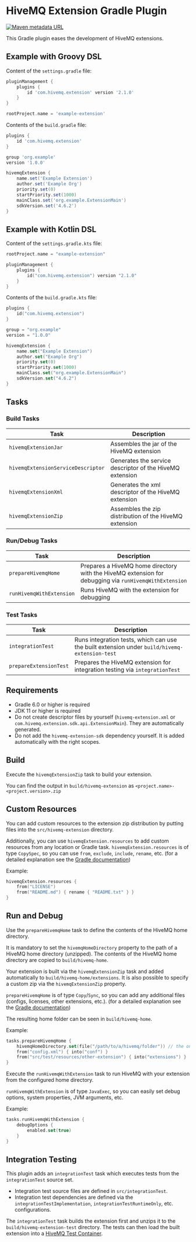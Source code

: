 # HiveMQ Extension Gradle Plugin

[![Maven metadata URL](https://img.shields.io/maven-metadata/v?color=brightgreen&label=gradle%20plugin&metadataUrl=https%3A%2F%2Fplugins.gradle.org%2Fm2%2Fcom%2Fhivemq%2Fextension%2Fcom.hivemq.extension.gradle.plugin%2Fmaven-metadata.xml)](https://plugins.gradle.org/plugin/com.hivemq.extension)

This Gradle plugin eases the development of HiveMQ extensions.

## Example with Groovy DSL

Content of the `settings.gradle` file:
```groovy
pluginManagement {
    plugins {
        id 'com.hivemq.extension' version '2.1.0'
    }
}

rootProject.name = 'example-extension'
```

Contents of the `build.gradle` file:
```groovy
plugins {
    id 'com.hivemq.extension'
}

group 'org.example'
version '1.0.0'

hivemqExtension {
    name.set('Example Extension')
    author.set('Example Org')
    priority.set(0)
    startPriority.set(1000)
    mainClass.set('org.example.ExtensionMain')
    sdkVersion.set('4.6.2')
}
```

## Example with Kotlin DSL

Content of the `settings.gradle.kts` file:
```kotlin
rootProject.name = "example-extension"

pluginManagement {
    plugins {
        id("com.hivemq.extension") version "2.1.0"
    }
}
```

Contents of the `build.gradle.kts` file:
```kotlin
plugins {
    id("com.hivemq.extension")
}

group = "org.example"
version = "1.0.0"

hivemqExtension {
    name.set("Example Extension")
    author.set("Example Org")
    priority.set(0)
    startPriority.set(1000)
    mainClass.set("org.example.ExtensionMain")
    sdkVersion.set("4.6.2")
}
```

## Tasks

### Build Tasks

| Task                               | Description |
|------------------------------------|-------------|
| `hivemqExtensionJar`               | Assembles the jar of the HiveMQ extension |
| `hivemqExtensionServiceDescriptor` | Generates the service descriptor of the HiveMQ extension |
| `hivemqExtensionXml`               | Generates the xml descriptor of the HiveMQ extension |
| `hivemqExtensionZip`               | Assembles the zip distribution of the HiveMQ extension |

### Run/Debug Tasks

| Task                     | Description |
|--------------------------|-------------|
| `prepareHivemqHome`      | Prepares a HiveMQ home directory with the HiveMQ extension for debugging via `runHivemqWithExtension` |
| `runHivemqWithExtension` | Runs HiveMQ with the extension for debugging |

### Test Tasks

| Task                   | Description |
|------------------------|-------------|
| `integrationTest`      | Runs integration tests, which can use the built extension under `build/hivemq-extension-test` |
| `prepareExtensionTest` | Prepares the HiveMQ extension for integration testing via `integrationTest` |

## Requirements

- Gradle 6.0 or higher is required
- JDK 11 or higher is required
- Do not create descriptor files by yourself (`hivemq-extension.xml` or `com.hivemq.extension.sdk.api.ExtensionMain`).
  They are automatically generated.
- Do not add the `hivemq-extension-sdk` dependency yourself. It is added automatically with the right scopes.

## Build

Execute the `hivemqExtensionZip` task to build your extension.

You can find the output in `build/hivemq-extension` as `<project.name>-<project.version>.zip`

## Custom Resources

You can add custom resources to the extension zip distribution by putting files into the `src/hivemq-extension` directory.

Additionally, you can use `hivemqExtension.resources` to add custom resources from any location or Gradle task.
`hivemqExtension.resources` is of type `CopySpec`, so you can use `from`, `exclude`, `include`, `rename`, etc.
(for a detailed explanation see the [Gradle documentation](https://docs.gradle.org/current/userguide/working_with_files.html))

Example:

```kotlin
hivemqExtension.resources {
    from("LICENSE")
    from("README.md") { rename { "README.txt" } }
}
```

## Run and Debug

Use the `prepareHivemqHome` task to define the contents of the HiveMQ home directory.

It is mandatory to set the `hivemqHomeDirectory` property to the path of a HiveMQ home directory (unzipped).
The contents of the HiveMQ home directory are copied to `build/hivemq-home`.

Your extension is built via the `hivemqExtensionZip` task and added automatically to `build/hivemq-home/extensions`.
It is also possible to specify a custom zip via the `hivemqExtensionZip` property.

`prepareHivemqHome` is of type `Copy`/`Sync`, so you can add any additional files (configs, licenses, other extensions, etc.).
(for a detailed explanation see the [Gradle documentation](https://docs.gradle.org/current/userguide/working_with_files.html))

The resulting home folder can be seen in `build/hivemq-home`.

Example:

```kotlin
tasks.prepareHivemqHome {
    hivemqHomeDirectory.set(file("/path/to/a/hivemq/folder")) // the only mandatory property
    from("config.xml") { into("conf") }
    from("src/test/resources/other-extension") { into("extensions") }
}
```

Execute the `runHivemqWithExtension` task to run HiveMQ with your extension from the configured home directory.

`runHivemqWithExtension` is of type `JavaExec`, so you can easily set debug options, system properties, JVM arguments, etc.

Example:

```kotlin
tasks.runHivemqWithExtension {
    debugOptions {
        enabled.set(true)
    }
}
```

## Integration Testing

This plugin adds an `integrationTest` task which executes tests from the `integrationTest` source set.
- Integration test source files are defined in `src/integrationTest`.
- Integration test dependencies are defined via the `integrationTestImplementation`, `integrationTestRuntimeOnly`, etc. configurations.

The `integrationTest` task builds the extension first and unzips it to the `build/hivemq-extension-test` directory.
The tests can then load the built extension into a [HiveMQ Test Container](https://github.com/hivemq/hivemq-testcontainer).